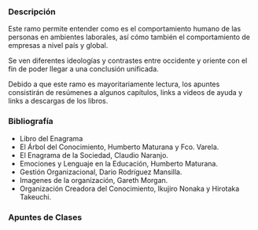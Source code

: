 ### Descripción

Este ramo permite entender como es el comportamiento humano de las personas en 
ambientes laborales, así cómo también el comportamiento de empresas a nivel 
país y global.

Se ven diferentes ideologías y contrastes entre occidente y oriente con el fin 
de poder llegar a una conclusión unificada.

Debido a que este ramo es mayoritariamente lectura, los apuntes consistirán de
resúmenes a algunos capítulos, links a videos de ayuda y links a descargas de los libros.

### Bibliografía

 * Libro del Enagrama
 * El Árbol del Conocimiento, Humberto Maturana y Fco. Varela.
 * El Enagrama de la Sociedad, Claudio Naranjo.
 * Emociones y Lenguaje en la Educación, Humberto Maturana.
 * Gestión Organizacional, Dario Rodríguez Mansilla.
 * Imagenes de la organización, Gareth Morgan.
 * Organización Creadora del Conocimiento, Ikujiro Nonaka y Hirotaka Takeuchi.

### Apuntes de Clases

